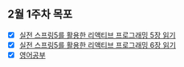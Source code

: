## 2월 1주차 목포

- [x] [실전 스프링5를 활용한 리액티브 프로그래밍 5장 읽기](https://user-images.githubusercontent.com/46305139/107883561-0a320e80-6f33-11eb-9dfd-f534cf02c579.png)
- [x] [실전 스프링5를 활용한 리액티브 프로그래밍 6장 읽기](https://user-images.githubusercontent.com/46305139/107883544-f686a800-6f32-11eb-81ea-fb1ce57857ca.png)
- [x] [영어공부](./english.md)